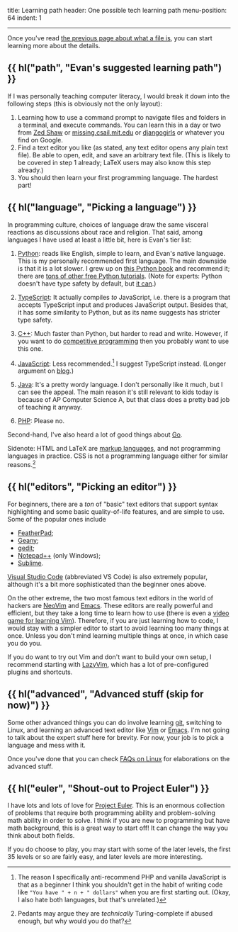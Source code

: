 title: Learning path
header: One possible tech learning path
menu-position: 64
indent: 1

---

Once you've read [the previous page about what a file is](filesys.html),
you can start learning more about the details.

## {{ hl("path", "Evan's suggested learning path") }}

If I was personally teaching computer literacy,
I would break it down into the following steps
(this is obviously not the only layout):

1. Learning how to use a command prompt to navigate files and folders
   in a terminal, and execute commands.
   You can learn this in a day or two from [Zed Shaw][term]
   or [missing.csail.mit.edu][missing-csail] or [djangogirls][term2] or
   whatever you find on Google.
2. Find a text editor you like (as stated, any text editor opens any plain
   text file). Be able to open, edit, and save an arbitrary text file. (This
   is likely to be covered in step 1 already; LaTeX users may also know this
   step already.)
3. You should then learn your first programming language. The hardest part!

## {{ hl("language", "Picking a language") }}

In programming culture, choices of language draw the same visceral reactions as
discussions about race and religion.
That said, among languages I have used at least a little bit,
here is Evan's tier list:

1. [Python][python]: reads like English, simple to learn, and Evan's native language.
   This is my personally recommended first language.
   The main downside is that it is a lot slower.
   I grew up on [this Python book](http://openbookproject.net/thinkcs/python/english3e/index.html)
   and recommend it;
   there are [tons of other free Python tutorials][nonpro].
   (Note for experts: Python doesn't have type safety by default,
   but [it can](https://docs.python.org/3/library/typing.html).)

2. [TypeScript][typescript]: It actually compiles _to_ JavaScript,
   i.e. there is a program that accepts TypeScript input
   and produces JavaScript output.
   Besides that, it has some similarity to Python,
   but as its name suggests has stricter type safety.

3. [C++][cpp]: Much faster than Python, but harder to read and write.
   However, if you want to do
   [competitive programming](https://ioinformatics.org/)
   then you probably want to use this one.

4. [JavaScript](https://www.destroyallsoftware.com/talks/wat):
   Less recommended.[^js] I suggest TypeScript instead.
   (Longer argument on [blog](https://blog.evanchen.cc/?p=1437).)

5. [Java][java]: It's a pretty wordy language.
   I don't personally like it much, but I can see the appeal.
   The main reason it's still relevant to kids today is because
   of AP Computer Science A,
   but that class does a pretty bad job of teaching it anyway.

6. [PHP](https://eev.ee/blog/2012/04/09/php-a-fractal-of-bad-design/):
   Please no.

[python]: https://www.python.org/
[typescript]: https://www.typescriptlang.org/
[cpp]: https://en.wikipedia.org/wiki/C%2B%2B
[java]: https://en.wikipedia.org/wiki/Java_(programming_language)

Second-hand, I've also heard a lot of good things about [Go](https://go.dev/).

Sidenote: HTML and LaTeX are
[markup languages](https://stackoverflow.com/a/145179),
and not programming languages in practice.
CSS is not a programming language either for similar reasons.[^pedant]

[^pedant]:
    Pedants may argue they are _technically_ Turing-complete
    if abused enough, but why would you do that?

## {{ hl("editors", "Picking an editor") }}

For beginners, there are a _ton_ of "basic" text editors that
support syntax highlighting and some basic quality-of-life features,
and are simple to use.
Some of the popular ones include

- [FeatherPad](https://en.wikipedia.org/wiki/FeatherPad);
- [Geany](https://en.wikipedia.org/wiki/Geany);
- [gedit](https://en.wikipedia.org/wiki/Gedit);
- [Notepad++](https://notepad-plus-plus.org/) (only Windows);
- [Sublime](https://www.sublimetext.com/).

[Visual Studio Code](https://en.wikipedia.org/wiki/Visual_Studio_Code)
(abbreviated VS Code) is also extremely popular,
although it's a bit more sophisticated than the beginner ones above.

On the other extreme, the two most famous text editors in the
world of hackers are [NeoVim](https://www.neovim.org/)
and [Emacs](https://en.wikipedia.org/wiki/Emacs).
These editors are really powerful and efficient,
but they take a long time to learn how to use
(there is even a [video game for learning Vim](https://vim-adventures.com/)).
Therefore, if you are just learning how to code,
I would stay with a simpler editor to start
to avoid learning too many things at once.
Unless you don't mind learning multiple things at once,
in which case you do you.

If you do want to try out Vim and don't want to build your own setup,
I recommend starting with [LazyVim](https://www.lazyvim.org/#-learn),
which has a lot of pre-configured plugins and shortcuts.

## {{ hl("advanced", "Advanced stuff (skip for now)") }}

Some other advanced things you can do involve
learning [git](https://duckduckgo.com/?q=git+tutorial),
switching to Linux, and learning an advanced text editor like
[Vim](https://www.vim.org) or
[Emacs](https://en.wikipedia.org/wiki/Emacs).
I'm not going to talk about the expert stuff here for brevity.
For now, your job is to pick a language and mess with it.

Once you've done that you can check
[FAQs on Linux](faq-linux.html) for elaborations on the advanced stuff.

[^js]:
    The reason I specifically anti-recommend PHP and vanilla JavaScript is
    that as a beginner I think you shouldn't get in the habit of writing code like
    `"You have " + n + " dollars"` when you are first starting out.
    (Okay, I also hate both languages, but that's unrelated.)

## {{ hl("euler", "Shout-out to Project Euler") }}

I have lots and lots of love for
[Project Euler](https://projecteuler.net/about).
This is an enormous collection of problems that require both
programming ability and problem-solving math ability in order to solve.
I think if you are new to programming but have math background,
this is a great way to start off!
It can change the way you think about both fields.

If you do choose to play, you may start with some of the later levels,
the first 35 levels or so are fairly easy,
and later levels are more interesting.

[term]: https://learnpythonthehardway.org/python3/appendixa.html
[term2]: https://tutorial.djangogirls.org/en/intro_to_command_line/
[nonpro]: https://wiki.python.org/moin/BeginnersGuide/NonProgrammers
[missing-csail]: https://missing.csail.mit.edu/
